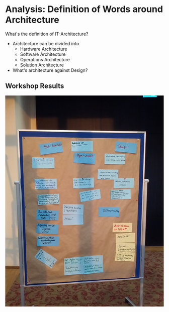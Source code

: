 # Analysis: Definition of Words around Architecture

What's the definition of IT-Architecture?
  
* Architecture can be divided into
  * Hardware Architecture
  * Software Architecture
  * Operations Architecture
  * Solution Architecture
* What's architecture against Design?

## Workshop Results
![Definitions](../resources/IMG_20160808_203552.jpg)